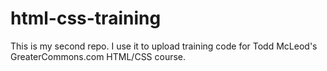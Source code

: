 # html-css-training
This is my second repo. I use it to upload training code for Todd McLeod's GreaterCommons.com HTML/CSS course.
